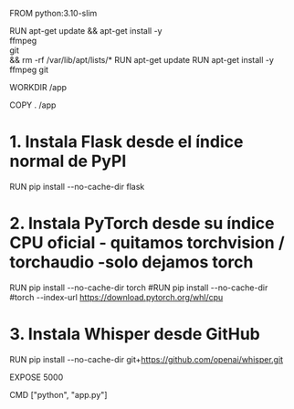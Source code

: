  FROM python:3.10-slim

 RUN apt-get update && apt-get install -y \
 ffmpeg \
 git \
 && rm -rf /var/lib/apt/lists/*
 RUN apt-get update
 RUN apt-get install -y ffmpeg git

 WORKDIR /app

 COPY . /app
# 1. Instala Flask desde el índice normal de PyPI
 RUN pip install --no-cache-dir flask

# 2. Instala PyTorch desde su índice CPU oficial - quitamos torchvision / torchaudio -solo dejamos torch
 RUN pip install --no-cache-dir torch
 #RUN pip install --no-cache-dir \
     #torch --index-url https://download.pytorch.org/whl/cpu


 # 3. Instala Whisper desde GitHub
 RUN pip install --no-cache-dir git+https://github.com/openai/whisper.git

 EXPOSE 5000

 CMD ["python", "app.py"]